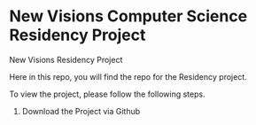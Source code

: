 # New Visions Computer Science Residency Project
New Visions Residency Project


Here in this repo, you will find the repo for the Residency project.

To view the project, please follow the following steps.

1. Download the Project via Github
